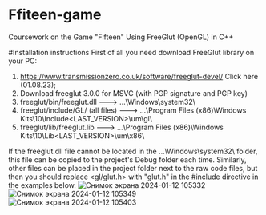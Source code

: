 # Ffiteen-game
Coursework on the Game "Fifteen" Using FreeGlut (OpenGL) in C++

#Installation instructions
First of all you need download FreeGlut library on your PC:
1. https://www.transmissionzero.co.uk/software/freeglut-devel/ Click here (01.08.23);
2. Download freeglut 3.0.0 for MSVC (with PGP signature and PGP key)
3. freeglut/bin/freeglut.dll --->	...\Windows\system32\
4. freeglut/include/GL/ (all files) --->	...\Program Files (x86)\Windows Kits\10\Include\<LAST_VERSION>\um\gl\
5. freeglut/lib/freeglut.lib --->	...\Program Files (x86)\Windows Kits\10\Lib\<LAST_VERSION>\um\x86\

If the freeglut.dll file cannot be located in the ...\Windows\system32\ folder, this file can be copied to the project's Debug folder each time.
Similarly, other files can be placed in the project folder next to the raw code files, but then you should replace <gl/glut.h> with "glut.h" in the #include directive in the examples below.
![Снимок экрана 2024-01-12 105332](https://github.com/JustSashaUP/Ffiteen_game_FirstYearStudent/assets/94720780/0e6db9bc-a58f-4faa-b25d-f214fb09f04a)
![Снимок экрана 2024-01-12 105349](https://github.com/JustSashaUP/Ffiteen_game_FirstYearStudent/assets/94720780/2c17088d-0e8b-422d-81af-894909127551)
![Снимок экрана 2024-01-12 105403](https://github.com/JustSashaUP/Ffiteen_game_FirstYearStudent/assets/94720780/de4259f7-5905-4158-82d2-d8e1fc3730b5)
